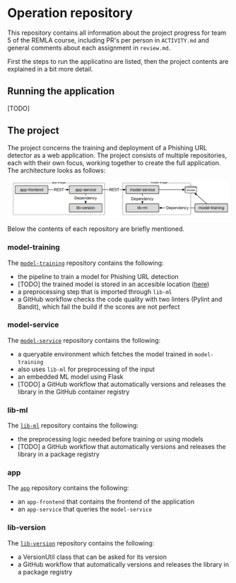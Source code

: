 # Operation repository
This repository contains all information about the project progress for team 5 of the REMLA course, including PR's per person in `ACTIVITY.md` and general comments about each assignment in `review.md`.

First the steps to run the applicatino are listed, then the project contents are explained in a bit more detail.

## Running the application
[TODO]

## The project
The project concerns the training and deployment of a Phishing URL detector as a web application. The project consists of multiple repositories, each with their own focus, working together to create the full application. The architecture looks as follows:

![architecture](assets/architecture.png)

Below the contents of each repository are briefly mentioned.

### model-training
The [`model-training`](https://github.com/REMLA24-Team-5/Model-Training) repository contains the following:
- the pipeline to train a model for Phishing URL detection
- [TODO] the trained model is stored in an accesible location ([here](https://drive.google.com/file/d/185n3q-K-l3eiFwiThouljU_j9rYDugIX)) 
- a preprocessing step that is imported through `lib-ml` 
- a GitHub workflow checks the code quality with two linters (Pylint and Bandit), which fail the build if the scores are not perfect

### model-service
The [`model-service`](https://github.com/REMLA24-Team-5/model-service) repository contains the following:
- a queryable environment which fetches the model trained in `model-training`
- also uses `lib-ml` for preprocessing of the input
- an embedded ML model using Flask
- [TODO] a GitHub workflow that automatically versions and releases the library in the GitHub container registry

### lib-ml
The [`lib-ml`](https://github.com/REMLA24-Team-5/lib-ml) repository contains the following:
- the preprocessing logic needed before training or using models
- [TODO] a GitHub workflow that automatically versions and releases the library in a package registry

### app
The [`app`](https://github.com/REMLA24-Team-5/app) repository contains the following:
- an `app-frontend` that contains the frontend of the application
- an `app-service` that queries the `model-service`

### lib-version
The [`lib-version`](https://github.com/REMLA24-Team-5/lib-versino) repository contains the following:
- a VersionUtil class that can be asked for its version
- a GitHub workflow that automatically versions and releases the library in a package registry

